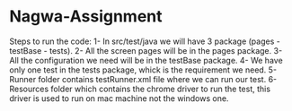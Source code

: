 # Nagwa-Assignment

Steps to run the code:
1- In src/test/java we will have 3 package (pages - testBase - tests).
2- All the screen pages will be in the pages package.
3- All the configuration we need will be in the testBase package.
4- We have only one test in the tests package, whick is the requirement we need.
5- Runner folder contains testRunner.xml file where we can run our test.
6- Resources folder which contains the chrome driver to run the test, this driver is used to run on mac machine not the windows one.
